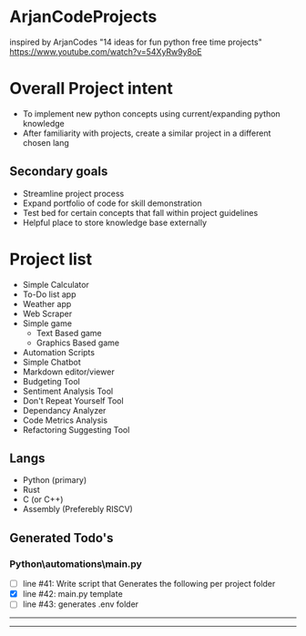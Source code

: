 # ArjanCodeProjects
inspired by ArjanCodes "14 ideas for fun python free time projects"
https://www.youtube.com/watch?v=54XyRw9y8oE

# Overall Project intent
- To implement new python concepts using current/expanding python knowledge
- After familiarity with projects, create a similar project in a different chosen lang

## Secondary goals
- Streamline project process
- Expand portfolio of code for skill demonstration
- Test bed for certain concepts that fall within project guidelines
- Helpful place to store knowledge base externally

# Project list
- Simple Calculator
- To-Do list app
- Weather app
- Web Scraper
- Simple game
    - Text Based game
    - Graphics Based game
- Automation Scripts
- Simple Chatbot
- Markdown editor/viewer
- Budgeting Tool
- Sentiment Analysis Tool
- Don't Repeat Yourself Tool
- Dependancy Analyzer
- Code Metrics Analysis
- Refactoring Suggesting Tool

## Langs
- Python (primary)
- Rust
- C (or C++)
- Assembly (Preferebly RISCV)


## Generated Todo's
### Python\automations\main.py
- [ ] line #41: Write script that Generates the following per project folder
- [x] line #42:     main.py template
- [ ] line #43:     generates .env folder
---
---